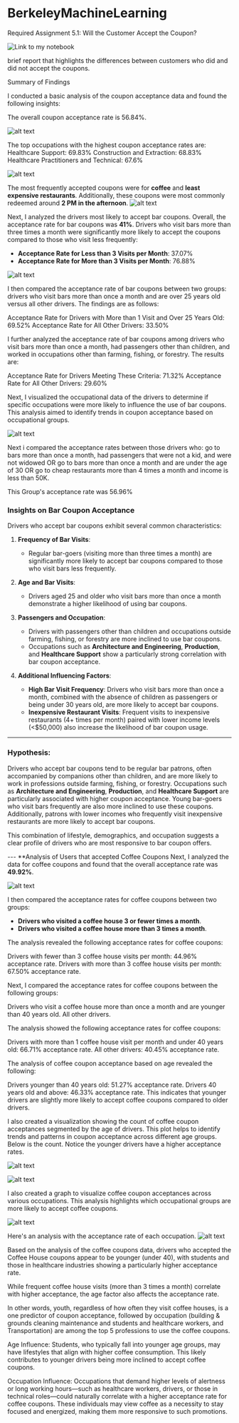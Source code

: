 # BerkeleyMachineLearning

Required Assignment 5.1: Will the Customer Accept the Coupon?

![Link to my notebook](https://github.com/arethasamuel/BerkeleyMachineLearning/blob/main/Module5.ipynb)

brief report that highlights the differences between customers who did and did not accept the coupons.

Summary of Findings

I conducted a basic analysis of the coupon acceptance data and found the following insights:

The overall coupon acceptance rate is 56.84%.

![alt text](https://github.com/arethasamuel/BerkeleyMachineLearning/blob/main/images/totalcouponacceptance.png)

The top occupations with the highest coupon acceptance rates are:
Healthcare Support: 69.83%
Construction and Extraction: 68.83%
Healthcare Practitioners and Technical: 67.6%

![alt text](https://github.com/arethasamuel/BerkeleyMachineLearning/blob/main/images/occupation.png)

The most frequently accepted coupons were for **coffee** and **least expensive restaurants**. Additionally, these coupons were most commonly redeemed around **2 PM in the afternoon**.
![alt text](https://github.com/arethasamuel/BerkeleyMachineLearning/blob/main/images/time.png)

Next, I analyzed the drivers most likely to accept bar coupons. Overall, the acceptance rate for bar coupons was **41%**. Drivers who visit bars more than three times a month were significantly more likely to accept the coupons compared to those who visit less frequently:  

- **Acceptance Rate for Less than 3 Visits per Month**: 37.07%  
- **Acceptance Rate for More than 3 Visits per Month**: 76.88%

![alt text](https://github.com/arethasamuel/BerkeleyMachineLearning/blob/main/images/frequency.png)

I then compared the acceptance rate of bar coupons between two groups: drivers who visit bars more than once a month and are over 25 years old versus all other drivers. The findings are as follows:

Acceptance Rate for Drivers with More than 1 Visit and Over 25 Years Old: 69.52%
Acceptance Rate for All Other Drivers: 33.50%

I further analyzed the acceptance rate of bar coupons among drivers who visit bars more than once a month, had passengers other than children, and worked in occupations other than farming, fishing, or forestry. The results are:

Acceptance Rate for Drivers Meeting These Criteria: 71.32%
Acceptance Rate for All Other Drivers: 29.60%

Next, I visualized the occupational data of the drivers to determine if specific occupations were more likely to influence the use of bar coupons. This analysis aimed to identify trends in coupon acceptance based on occupational groups.

![alt text](https://github.com/arethasamuel/BerkeleyMachineLearning/blob/main/images/occupation2.png)

Next i compared  the acceptance rates between those drivers who:
go to bars more than once a month, had passengers that were not a kid, and were not widowed OR
go to bars more than once a month and are under the age of 30 OR
go to cheap restaurants more than 4 times a month and income is less than 50K.

This Group's acceptance rate was 56.96%

### Insights on Bar Coupon Acceptance

Drivers who accept bar coupons exhibit several common characteristics:

1. **Frequency of Bar Visits**:  
   - Regular bar-goers (visiting more than three times a month) are significantly more likely to accept bar coupons compared to those who visit bars less frequently.

2. **Age and Bar Visits**:  
   - Drivers aged 25 and older who visit bars more than once a month demonstrate a higher likelihood of using bar coupons.

3. **Passengers and Occupation**:  
   - Drivers with passengers other than children and occupations outside farming, fishing, or forestry are more inclined to use bar coupons.  
   - Occupations such as **Architecture and Engineering**, **Production**, and **Healthcare Support** show a particularly strong correlation with bar coupon acceptance.

4. **Additional Influencing Factors**:  
   - **High Bar Visit Frequency**: Drivers who visit bars more than once a month, combined with the absence of children as passengers or being under 30 years old, are more likely to accept bar coupons.  
   - **Inexpensive Restaurant Visits**: Frequent visits to inexpensive restaurants (4+ times per month) paired with lower income levels (<$50,000) also increase the likelihood of bar coupon usage.

---

### Hypothesis:  
Drivers who accept bar coupons tend to be regular bar patrons, often accompanied by companions other than children, and are more likely to work in professions outside farming, fishing, or forestry. Occupations such as **Architecture and Engineering**, **Production**, and **Healthcare Support** are particularly associated with higher coupon acceptance. Young bar-goers who visit bars frequently are also more inclined to use these coupons. Additionally, patrons with lower incomes who frequently visit inexpensive restaurants are more likely to accept bar coupons.  

This combination of lifestyle, demographics, and occupation suggests a clear profile of drivers who are most responsive to bar coupon offers.

--- **Analysis of Users that accepted Coffee Coupons
Next, I analyzed the data for coffee coupons and found that the overall acceptance rate was **49.92%**.

![alt text](https://github.com/arethasamuel/BerkeleyMachineLearning/blob/main/images/coffee.png)

I then compared the acceptance rates for coffee coupons between two groups:  

- **Drivers who visited a coffee house 3 or fewer times a month**.  
- **Drivers who visited a coffee house more than 3 times a month**.  

The analysis revealed the following acceptance rates for coffee coupons:

Drivers with fewer than 3 coffee house visits per month: 44.96% acceptance rate.
Drivers with more than 3 coffee house visits per month: 67.50% acceptance rate.


Next, I compared the acceptance rates for coffee coupons between the following groups:

Drivers who visit a coffee house more than once a month and are younger than 40 years old.
All other drivers.

The analysis showed the following acceptance rates for coffee coupons:

Drivers with more than 1 coffee house visit per month and under 40 years old: 66.71% acceptance rate.
All other drivers: 40.45% acceptance rate.

The analysis of coffee coupon acceptance based on age revealed the following:

Drivers younger than 40 years old: 51.27% acceptance rate.
Drivers 40 years old and above: 46.33% acceptance rate.
This indicates that younger drivers are slightly more likely to accept coffee coupons compared to older drivers.

I also created a visualization showing the count of coffee coupon acceptances segmented by the age of drivers. This plot helps to identify trends and patterns in coupon acceptance across different age groups. Below is the count.  Notice the younger drivers have a higher acceptance rates.

![alt text](https://github.com/arethasamuel/BerkeleyMachineLearning/blob/main/images/coffeecountage.png)

![alt text](https://github.com/arethasamuel/BerkeleyMachineLearning/blob/main/images/coffeecouponagerate.png)

I also created a graph to visualize coffee coupon acceptances across various occupations. This analysis highlights which occupational groups are more likely to accept coffee coupons.

![alt text](https://github.com/arethasamuel/BerkeleyMachineLearning/blob/main/images/coffeecountoccupation.png)


Here's an analysis with the acceptance rate of each occupation. 
![alt text](https://github.com/arethasamuel/BerkeleyMachineLearning/blob/main/images/coffeerateoccupation.png)

Based on the analysis of the coffee coupons data, drivers who accepted the Coffee House coupons appear to be younger (under 40), with students and those in healthcare industries showing a particularly higher acceptance rate. 

While frequent coffee house visits (more than 3 times a month) correlate with higher acceptance, the age factor also affects the acceptance rate.  

In other words, youth, regardless of how often they visit coffee houses, is a one predictor of coupon acceptance, followed by occupation (building & grounds cleaning maintenance and students and healthcare workers, and Transportation) are among the top 5 professions to use the coffee coupons.

Age Influence: Students, who typically fall into younger age groups, may have lifestyles that align with higher coffee consumption. This likely contributes to younger drivers being more inclined to accept coffee coupons.

Occupation Influence: Occupations that demand higher levels of alertness or long working hours—such as healthcare workers, drivers, or those in technical roles—could naturally correlate with a higher acceptance rate for coffee coupons. These individuals may view coffee as a necessity to stay focused and energized, making them more responsive to such promotions.
